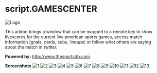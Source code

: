 # script.GAMESCENTER
![Logo](https://github.com/hwoods723/script.matchcenter/blob/master/icon.png)

This addon brings a window that can be mapped to a remote key to show livescores for the current live american sports games, access match information (goals, cards, subs, lineups) or follow what others are saying about the match in twitter.

**Powered by:** http://www.thesportsdb.com

**Screenshots**
![1](http://i.imgur.com/7jNhe1L.png)
![2](http://i.imgur.com/f59RKlE.png)
![3](http://i.imgur.com/wpYI1nz.png)
![4](http://i.imgur.com/mGlnvts.png)
![5](http://i.imgur.com/pbG6kxz.png)
![6](http://i.imgur.com/sAC466S.png)
![7](http://i.imgur.com/4hzvYUC.png)
![8](http://i.imgur.com/NR375Y3.png)
![9](http://i.imgur.com/omZ9gqD.png)
![10](http://i.imgur.com/5Aamq5f.png)
![11](http://i.imgur.com/nDUYfWB.png)
![12](http://i.imgur.com/DARAuIK.png)
![13](http://i.imgur.com/E2Au3rv.png)
